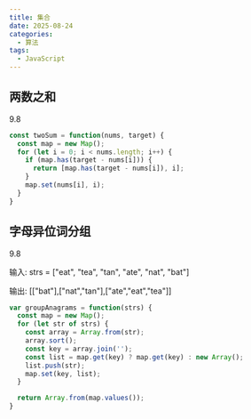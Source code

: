 ```yaml
---
title: 集合
date: 2025-08-24
categories:
  - 算法
tags:
  - JavaScript
---
```


## 两数之和
9.8
```js
const twoSum = function(nums, target) {
  const map = new Map();
  for (let i = 0; i < nums.length; i++) {
    if (map.has(target - nums[i])) {
      return [map.has(target - nums[i]), i];
    }
    map.set(nums[i], i);
  }
}
```

## 字母异位词分组

9.8

输入: strs = ["eat", "tea", "tan", "ate", "nat", "bat"]

输出: [["bat"],["nat","tan"],["ate","eat","tea"]]

```js
var groupAnagrams = function(strs) {
  const map = new Map();
  for (let str of strs) {
    const array = Array.from(str);
    array.sort();
    const key = array.join('');
    const list = map.get(key) ? map.get(key) : new Array();
    list.push(str);
    map.set(key, list);
  }

  return Array.from(map.values());
}
```